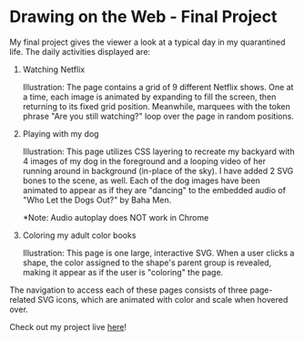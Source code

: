 # Drawing on the Web - Final Project

My final project gives the viewer a look at a typical day in my quarantined life.
The daily activities displayed are:

1.  Watching Netflix

    Illustration: The page contains a grid of 9 different Netflix shows. One at a time, each image is animated by expanding to fill the screen, then returning to its fixed grid position. Meanwhile, marquees with the token phrase "Are you still watching?" loop over the page in random positions.

2.  Playing with my dog

    Illustration: This page utilizes CSS layering to recreate my backyard with 4 images of my dog in the foreground and a looping video of her running around in background (in-place of the sky). I have added 2 SVG bones to the scene, as well. Each of the dog images have been animated to appear as if they are "dancing" to the embedded audio of "Who Let the Dogs Out?" by Baha Men.

    \*Note: Audio autoplay does NOT work in Chrome

3.  Coloring my adult color books

    Illustration: This page is one large, interactive SVG. When a user clicks a shape, the color assigned to the shape's parent group is revealed, making it appear as if the user is "coloring" the page.

The navigation to access each of these pages consists of three page-related SVG icons, which are animated with color and scale when hovered over.

Check out my project live [here](https://i6.cims.nyu.edu/~rma453/drawing/dotw-final-project/index.html)!
